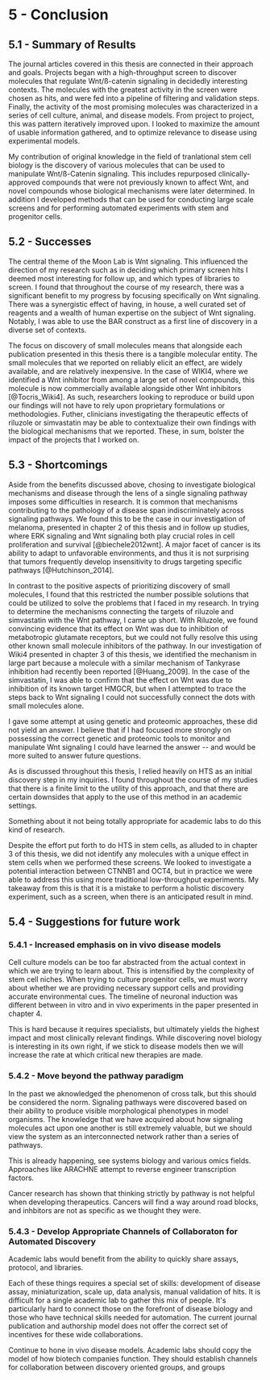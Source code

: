 
# 5 - Conclusion

## 5.1 - Summary of Results

The journal articles covered in this thesis are connected in their approach and goals. Projects began with a high-throughput screen to discover molecules that regulate Wnt/ß-catenin signaling in decidedly interesting contexts. The molecules with the greatest activity in the screen were chosen as hits, and were fed into a pipeline of filtering and validation steps. Finally, the activity of the most promising molecules was characterized in a series of cell culture, animal, and disease models. From project to project, this was pattern iteratively improved upon. I looked to maximize the amount of usable information gathered, and to optimize relevance to disease using experimental models.

My contribution of original knowledge in the field of tranlational stem cell biology is the discovery of various molecules that can be used to manipulate Wnt/ß-Catenin signaling. This includes repurposed clinically-approved compounds that were not previously known to affect Wnt, and novel compounds whose biological mechanisms were later determined. In addition I developed methods that can be used for conducting large scale screens and for performing automated experiments with stem and progenitor cells.

## 5.2 - Successes 

The central theme of the Moon Lab is Wnt signaling. This influenced the direction of my research such as in deciding which primary screen hits I deemed most interesting for follow up, and which types of libraries to screen. I found that throughout the course of my research, there was a significant benefit to my progress by focusing specifically on Wnt signaling. There was a synergistic effect of having, in house, a well curated set of reagents and a wealth of human expertise on the subject of Wnt signaling. Notably, I was able to use the BAR construct as a first line of discovery in a diverse set of contexts. 

The focus on discovery of small molecules means that alongside each publication presented in this thesis there is a tangible molecular entity. The small molecules that we reported on reliably elicit an effect, are widely available, and are relatively inexpensive. In the case of WIKI4, where we identified a Wnt inhibitor from among a large set of novel compounds, this molecule is now commercially available alongside other Wnt inhibitors [@Tocris_Wiki4]. As such, researchers looking to reproduce or build upon our findings will not have to rely upon proprietary formulations or methodologies. Futher, clinicians investigating the therapeutic effects of riluzole or simvastatin may be able to contextualize their own findings with the biological mechanisms that we reported. These, in sum, bolster the impact of the projects that I worked on.

## 5.3  - Shortcomings

Aside from the benefits discussed above, chosing to investigate biological mechanisms and disease through the lens of a single signaling pathway imposes some difficulties in research. It is common that mechanisms contributing to the pathology of a disease span indiscriminately across signaling pathways. We found this to be the case in our investigation of melanoma, presented in chapter 2 of this thesis and in follow up studies, where ERK signaling and Wnt signaling both play crucial roles in cell proliferation and survival [@biechele2012wnt]. A major facet of cancer is its ability to adapt to unfavorable environments, and thus it is not surprising that tumors frequently develop insensitivity to drugs targeting specific pathways [@Hutchinson_2014].

In contrast to the positive aspects of prioritizing discovery of small molecules, I found that this restricted the number possible solutions that could be utilized to solve the problems that I faced in my research. In trying to determine the mechanisms connecting the targets of riluzole and simvastatin with the Wnt pathway, I came up short. With Riluzole, we found convincing evidence that its effect on Wnt was due to inhibition of metabotropic glutamate receptors, but we could not fully resolve this using other known small molecule inhibitors of the pathway. In our investigation of Wiki4 presented in chapter 3 of this thesis, we identified the mechanism in large part because a molecule with a similar mechanism of Tankyrase inhibition had recently been reported [@Huang_2009]. In the case of the simvastatin, I was able to confirm that the effect on Wnt was due to inhibition of its known target HMGCR, but when I attempted to trace the steps back to Wnt signaling I could not successfully connect the dots with small molecules alone.

I gave some attempt at using genetic and proteomic approaches, these did not yield an answer. I believe that if I had focused more strongly on possessing the correct genetic and proteomic tools to monitor and manipulate Wnt signaling I could have learned the answer -- and would be more suited to answer future questions.

As is discussed throughout this thesis, I relied heavily on HTS as an initial discovery step in my inquiries. I found throughout the course of my studies that there is a finite limit to the utility of this approach, and that there are certain downsides that apply to the use of this method in an academic settings. 

Something about it not being totally appropriate for academic labs to do this kind of research.

Despite the effort put forth to do HTS in stem cells, as alluded to in chapter 3 of this thesis, we did not identify any molecules with a unique effect in stem cells when we performed these screens. We looked to investigate a potential interaction between CTNNB1 and OCT4, but in practice we were able to address this using more traditional low-throughput experiments. My takeaway from this is that it is a mistake to perform a holistic discovery experiment, such as a screen, when there is an anticipated result in mind.

## 5.4 - Suggestions for future work

### 5.4.1 - Increased emphasis on in vivo disease models

Cell culture models can be too far abstracted from the actual context in which we are trying to learn about. This is intensified by the complexity of stem cell niches. When trying to culture progenitor cells, we must worry about whether we are providing necessary support cells and providing accurate environmental cues. The timeline of neuronal induction was different between in vitro and in vivo experiments in the paper presented in chapter 4.

This is hard because it requires specialists, but ultimately yields the highest impact and most clinically relevant findings. While discovering novel biology is interesting in its own right, if we stick to disease models then we will increase the rate at which critical new therapies are made.

### 5.4.2 - Move beyond the pathway paradigm

In the past we aknowledged the phenomenon of cross talk, but this should be considered the norm. Signaling pathways were discovered based on their ability to produce visible morphological phenotypes in model organisms. The knowledge that we have acquired about how signaling molecules act upon one another is still extremely valuable, but we should view the system as an interconnected network rather than a series of pathways.

This is already happening, see systems biology and various omics fields. Approaches like ARACHNE attempt to reverse engineer transcription factors.

Cancer research has shown that thinking strictly by pathway is not helpful when developing therapeutics. Cancers will find a way around road blocks, and inhbitors are not as specific as we thought they were.

### 5.4.3 - Develop Appropriate Channels of Collaboraton for Automated Discovery

Academic labs would benefit from the ability to quickly share assays, protocol, and libraries.

Each of these things requires a special set of skills: development of disease assay, miniaturization, scale up, data analysis, manual validation of hits. It is difficult for a single academic lab to gather this mix of people. It's particularly hard to connect those on the forefront of disease biology and those who have technical skills needed for automation. The current journal publication and authorship model does not offer the correct set of incentives for these wide collaborations.

Continue to hone in vivo disease models. Academic labs should copy the model of how biotech companies function. They should establish channels for collaboration between discovery oriented groups, and groups 
